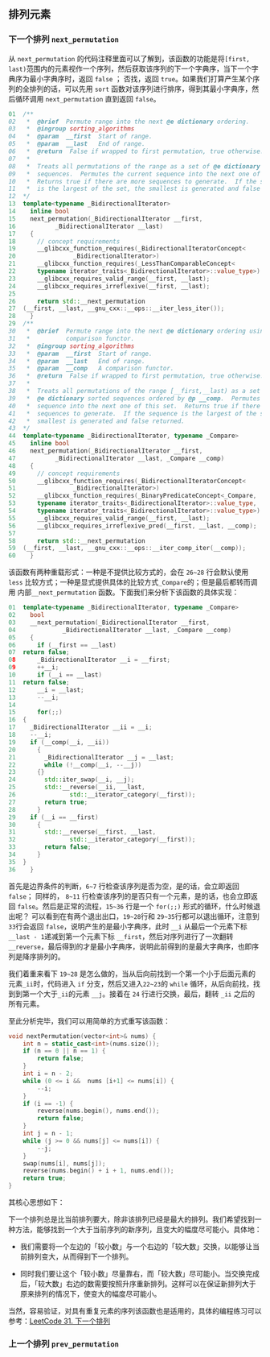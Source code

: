 ## 排列元素
### 下一个排列 `next_permutation`


从 `next_permutation` 的代码注释里面可以了解到，该函数的功能是将`[first, last)`范围内的元素视作一个序列，然后获取该序列的下一个字典序，当下一个字典序为最小字典序时，返回 `false` ； 否找，返回 `true`。如果我们打算产生某个序列的全排列的话，可以先用 `sort` 函数对该序列进行排序，得到其最小字典序，然后循环调用 `next_permutation` 直到返回 `false`。

```c++
01  /**
02   *  @brief  Permute range into the next @e dictionary ordering.
03   *  @ingroup sorting_algorithms
04   *  @param  __first  Start of range.
05   *  @param  __last   End of range.
06   *  @return  False if wrapped to first permutation, true otherwise.
07   *
08   *  Treats all permutations of the range as a set of @e dictionary sorted
09   *  sequences.  Permutes the current sequence into the next one of this set.
10   *  Returns true if there are more sequences to generate.  If the sequence
11   *  is the largest of the set, the smallest is generated and false returned.
12  */
13  template<typename _BidirectionalIterator>
14    inline bool
15    next_permutation(_BidirectionalIterator __first,
16		     _BidirectionalIterator __last)
17    {
18      // concept requirements
19      __glibcxx_function_requires(_BidirectionalIteratorConcept<
20				  _BidirectionalIterator>)
21      __glibcxx_function_requires(_LessThanComparableConcept<
22	    typename iterator_traits<_BidirectionalIterator>::value_type>)
23      __glibcxx_requires_valid_range(__first, __last);
24      __glibcxx_requires_irreflexive(__first, __last);
25
26      return std::__next_permutation
27	(__first, __last, __gnu_cxx::__ops::__iter_less_iter());
28    }
29  /**
30   *  @brief  Permute range into the next @e dictionary ordering using
31   *          comparison functor.
32   *  @ingroup sorting_algorithms
33   *  @param  __first  Start of range.
34   *  @param  __last   End of range.
35   *  @param  __comp   A comparison functor.
36   *  @return  False if wrapped to first permutation, true otherwise.
37   *
38   *  Treats all permutations of the range [__first,__last) as a set of
39   *  @e dictionary sorted sequences ordered by @p __comp.  Permutes the current
40   *  sequence into the next one of this set.  Returns true if there are more
41   *  sequences to generate.  If the sequence is the largest of the set, the
42   *  smallest is generated and false returned.
43  */
44  template<typename _BidirectionalIterator, typename _Compare>
45    inline bool
46    next_permutation(_BidirectionalIterator __first,
47		     _BidirectionalIterator __last, _Compare __comp)
48    {
49      // concept requirements
50      __glibcxx_function_requires(_BidirectionalIteratorConcept<
51				  _BidirectionalIterator>)
52      __glibcxx_function_requires(_BinaryPredicateConcept<_Compare,
53	    typename iterator_traits<_BidirectionalIterator>::value_type,
54	    typename iterator_traits<_BidirectionalIterator>::value_type>)
55      __glibcxx_requires_valid_range(__first, __last);
56      __glibcxx_requires_irreflexive_pred(__first, __last, __comp);
57
58      return std::__next_permutation
59	(__first, __last, __gnu_cxx::__ops::__iter_comp_iter(__comp));
60    }
```

该函数有两种重载形式：一种是不提供比较方式的，会在 `26~28` 行会默认使用 `less` 比较方式；一种是显式提供具体的比较方式`_Compare`的；但是最后都转而调用 内部`__next_permutation` 函数。下面我们来分析下该函数的具体实现：

```c++
01  template<typename _BidirectionalIterator, typename _Compare>
02    bool
03    __next_permutation(_BidirectionalIterator __first,
04		       _BidirectionalIterator __last, _Compare __comp)
05    {
06      if (__first == __last)
07	return false;
08      _BidirectionalIterator __i = __first;
09      ++__i;
10      if (__i == __last)
11	return false;
12      __i = __last;
13      --__i;
14
15      for(;;)
16	{
17	  _BidirectionalIterator __ii = __i;
18	  --__i;
19	  if (__comp(__i, __ii))
20	    {
21	      _BidirectionalIterator __j = __last;
22	      while (!__comp(__i, --__j))
23		{}
24	      std::iter_swap(__i, __j);
25	      std::__reverse(__ii, __last,
26			     std::__iterator_category(__first));
27	      return true;
28	    }
29	  if (__i == __first)
30	    {
31	      std::__reverse(__first, __last,
32			     std::__iterator_category(__first));
33	      return false;
34	    }
35	}
36    }
```

首先是边界条件的判断，`6~7` 行检查该序列是否为空，是的话，会立即返回 `false`； 同样的， `8~11` 行检查该序列的是否只有一个元素，是的话，也会立即返回 `false`。然后是正常的流程，`15~36` 行是一个 `for(;;)` 形式的循环，什么时候退出呢？ 可以看到在有两个退出出口，`19~28`行和 `29~35`行都可以退出循环，注意到`33`行会返回 `false`，说明产生的是最小字典序，此时 `__i` 从最后一个元素下标`__last - 1`递减到第一个元素下标 `__first`，然后对序列进行了一次翻转 `__reverse`，最后得到的才是最小字典序，说明此前得到的是最大字典序，也即序列是降序排列的。

我们着重来看下 `19~28` 是怎么做的，当从后向前找到一个第一个小于后面元素的元素`_ii`时，代码进入 `if` 分支，然后又进入`22~23`的 `while` 循环，从后向前找，找到到第一个大于`_ii`的元素 `__j`。接着在 `24` 行进行交换，最后，翻转 `_ii` 之后的所有元素。

至此分析完毕，我们可以用简单的方式重写该函数：

```c++
void nextPermutation(vector<int>& nums) {
    int n = static_cast<int>(nums.size());
    if (n == 0 || n == 1) {
        return false;
    }
    int i = n - 2;
    while (0 <= i &&  nums [i+1] <= nums[i]) {
        --i;
    }
    if (i == -1) {
        reverse(nums.begin(), nums.end());
        return false;
    }
    int j = n - 1;
    while (j >= 0 && nums[j] <= nums[i]) {
        --j;
    }
    swap(nums[i], nums[j]);
    reverse(nums.begin() + i + 1, nums.end());
    return true;
}
```


其核心思想如下：

下一个排列总是比当前排列要大，除非该排列已经是最大的排列。我们希望找到一种方法，能够找到一个大于当前序列的新序列，且变大的幅度尽可能小。具体地：

- 我们需要将一个左边的「较小数」与一个右边的「较大数」交换，以能够让当前排列变大，从而得到下一个排列。

- 同时我们要让这个「较小数」尽量靠右，而「较大数」尽可能小。当交换完成后，「较大数」右边的数需要按照升序重新排列。这样可以在保证新排列大于原来排列的情况下，使变大的幅度尽可能小。

当然，容易验证，对具有重复元素的序列该函数也是适用的，具体的编程练习可以参考：[LeetCode 31. 下一个排列](https://leetcode-cn.com/problems/next-permutation/)

### 上一个排列 `prev_permutation`
